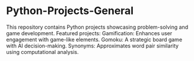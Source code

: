 # Python-Projects-General
This repository contains Python projects showcasing problem-solving and game development. Featured projects:  Gamification: Enhances user engagement with game-like elements. Gomoku: A strategic board game with AI decision-making. Synonyms: Approximates word pair similarity using computational analysis.
